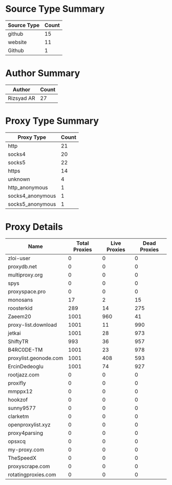 # Source Type Summary

| Source Type | Count |
|-------------|-------|
| github | 15 |
| website | 11 |
| Github | 1 |


# Author Summary

| Author | Count |
|--------|-------|
| Rizsyad AR | 27 |


# Proxy Type Summary

| Proxy Type | Count |
|------------|-------|
| http | 21 |
| socks4 | 20 |
| socks5 | 22 |
| https | 14 |
| unknown | 4 |
| http_anonymous | 1 |
| socks4_anonymous | 1 |
| socks5_anonymous | 1 |


# Proxy Details

| Name | Total Proxies | Live Proxies | Dead Proxies |
|------|---------------|--------------|---------------|
| zloi-user | 0 | 0 | 0 |
| proxydb.net | 0 | 0 | 0 |
| multiproxy.org | 0 | 0 | 0 |
| spys | 0 | 0 | 0 |
| proxyspace.pro | 0 | 0 | 0 |
| monosans | 17 | 2 | 15 |
| roosterkid | 289 | 14 | 275 |
| Zaeem20 | 1001 | 960 | 41 |
| proxy-list.download | 1001 | 11 | 990 |
| jetkai | 1001 | 28 | 973 |
| ShiftyTR | 993 | 36 | 957 |
| B4RC0DE-TM | 1001 | 23 | 978 |
| proxylist.geonode.com | 1001 | 408 | 593 |
| ErcinDedeoglu | 1001 | 74 | 927 |
| rootjazz.com | 0 | 0 | 0 |
| proxifly | 0 | 0 | 0 |
| mmppx12 | 0 | 0 | 0 |
| hookzof | 0 | 0 | 0 |
| sunny9577 | 0 | 0 | 0 |
| clarketm | 0 | 0 | 0 |
| openproxylist.xyz | 0 | 0 | 0 |
| proxy4parsing | 0 | 0 | 0 |
| opsxcq | 0 | 0 | 0 |
| my-proxy.com | 0 | 0 | 0 |
| TheSpeedX | 0 | 0 | 0 |
| proxyscrape.com | 0 | 0 | 0 |
| rotatingproxies.com | 0 | 0 | 0 |
